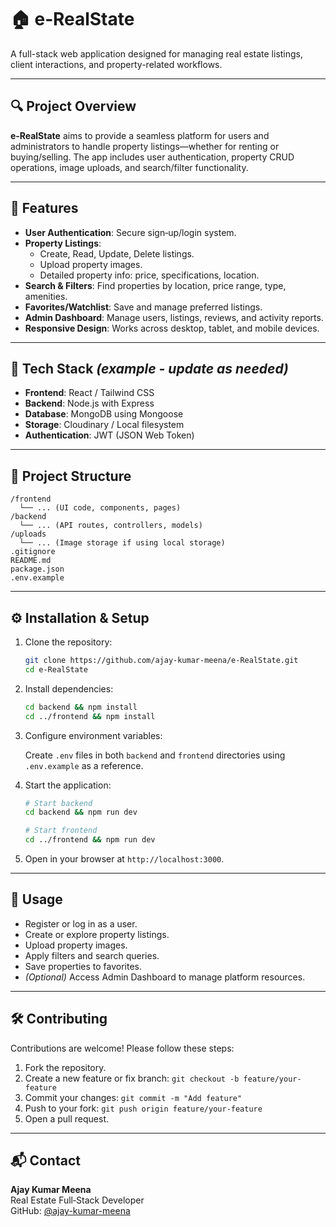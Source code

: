 # 🏠 e‑RealState

A full-stack web application designed for managing real estate listings, client interactions, and property-related workflows.

---

## 🔍 Project Overview

**e‑RealState** aims to provide a seamless platform for users and administrators to handle property listings—whether for renting or buying/selling. The app includes user authentication, property CRUD operations, image uploads, and search/filter functionality.

---

## 🚀 Features

- **User Authentication**: Secure sign‑up/login system.
- **Property Listings**:
  - Create, Read, Update, Delete listings.
  - Upload property images.
  - Detailed property info: price, specifications, location.
- **Search & Filters**: Find properties by location, price range, type, amenities.
- **Favorites/Watchlist**: Save and manage preferred listings.
- **Admin Dashboard**: Manage users, listings, reviews, and activity reports.
- **Responsive Design**: Works across desktop, tablet, and mobile devices.

---

## 🧱 Tech Stack *(example - update as needed)*

- **Frontend**: React / Tailwind CSS
- **Backend**: Node.js with Express
- **Database**: MongoDB using Mongoose
- **Storage**: Cloudinary / Local filesystem
- **Authentication**: JWT (JSON Web Token)

---

## 📁 Project Structure

```
/frontend
  └── ... (UI code, components, pages)
/backend
  └── ... (API routes, controllers, models)
/uploads
  └── ... (Image storage if using local storage)
.gitignore  
README.md  
package.json  
.env.example
```

---

## ⚙️ Installation & Setup

1. Clone the repository:

   ```bash
   git clone https://github.com/ajay-kumar-meena/e-RealState.git
   cd e-RealState
   ```

2. Install dependencies:

   ```bash
   cd backend && npm install
   cd ../frontend && npm install
   ```

3. Configure environment variables:

   Create `.env` files in both `backend` and `frontend` directories using `.env.example` as a reference.

4. Start the application:

   ```bash
   # Start backend
   cd backend && npm run dev

   # Start frontend
   cd ../frontend && npm run dev
   ```

5. Open in your browser at `http://localhost:3000`.

---

## 🧪 Usage

- Register or log in as a user.
- Create or explore property listings.
- Upload property images.
- Apply filters and search queries.
- Save properties to favorites.
- *(Optional)* Access Admin Dashboard to manage platform resources.

---

## 🛠 Contributing

Contributions are welcome! Please follow these steps:

1. Fork the repository.
2. Create a new feature or fix branch: `git checkout -b feature/your-feature`
3. Commit your changes: `git commit -m "Add feature"`
4. Push to your fork: `git push origin feature/your-feature`
5. Open a pull request.


---

## 📬 Contact

**Ajay Kumar Meena**  
Real Estate Full‑Stack Developer  
GitHub: [@ajay-kumar-meena](https://github.com/ajay-kumar-meena)
